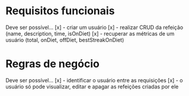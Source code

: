 # Requisitos funcionais

Deve ser possível...
[x] - criar um usuário
[x] - realizar CRUD da refeição (name, description, time, isOnDiet)
[x] - recuperar as métricas de um usuário (total, onDiet, offDiet, bestStreakOnDiet)

# Regras de negócio

Deve ser possível...
[x] - identificar o usuário entre as requisições
[x] - o usuário só pode visualizar, editar e apagar as refeições criadas por ele
